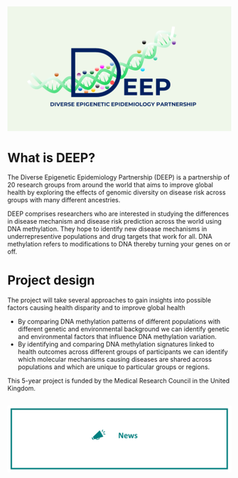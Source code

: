 ![Diverse Epigenetic Epidemiology Partnership Logo showing the word deep and a DNA helix with methylation marks attached](assets/logo.png)


# What is DEEP?

The Diverse Epigenetic Epidemiology Partnership (DEEP) is a partnership of 20 research groups from around the world that aims to improve global health by exploring the effects of genomic diversity on disease risk across groups with many different ancestries. 

DEEP comprises researchers who are interested in studying the differences in disease mechanism and disease risk prediction across the world using DNA methylation. They hope to identify new disease mechanisms in underrepresentive populations and drug targets that work for all. DNA methylation refers to modifications to DNA thereby turning your genes on or off.


# Project design

The project will take several approaches to gain insights into possible factors causing health disparity and to improve global health
- By comparing DNA methylation patterns of different populations with different genetic and environmental background we can identify genetic and environmental factors that influence DNA methylation variation.
- By identifying and comparing DNA methylation signatures linked to health outcomes across different groups of participants we can identify which molecular mechanisms causing diseases are shared across populations and which are unique to particular groups or regions.

This 5-year project is funded by the Medical Research Council in the United Kingdom.             

</br>
<a href=News>
<img src="https://github.com/hannah-e/DEEP_site/blob/gh-pages/assets/News_header.png?raw=true">
</a>
